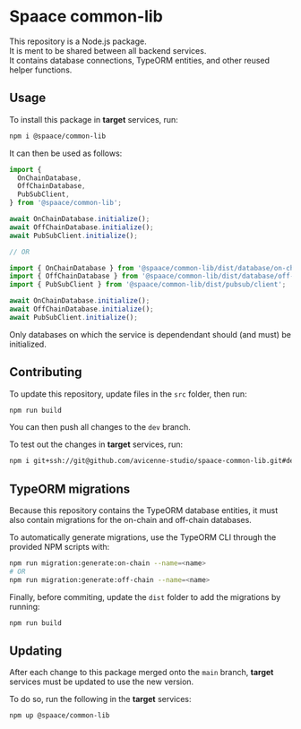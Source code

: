 # Spaace common-lib

This repository is a Node.js package.\
It is ment to be shared between all backend services.\
It contains database connections, TypeORM entities, and other reused helper functions.

## Usage

To install this package in **target** services, run:

```sh
npm i @spaace/common-lib
```

It can then be used as follows:

```typescript
import {
  OnChainDatabase,
  OffChainDatabase,
  PubSubClient,
} from '@spaace/common-lib';

await OnChainDatabase.initialize();
await OffChainDatabase.initialize();
await PubSubClient.initialize();

// OR

import { OnChainDatabase } from '@spaace/common-lib/dist/database/on-chain';
import { OffChainDatabase } from '@spaace/common-lib/dist/database/off-chain';
import { PubSubClient } from '@spaace/common-lib/dist/pubsub/client';

await OnChainDatabase.initialize();
await OffChainDatabase.initialize();
await PubSubClient.initialize();
```

Only databases on which the service is dependendant should (and must) be initialized.

## Contributing

To update this repository, update files in the `src` folder, then run:

```sh
npm run build
```

You can then push all changes to the `dev` branch.

To test out the changes in **target** services, run:

```sh
npm i git+ssh://git@github.com/avicenne-studio/spaace-common-lib.git#dev
```

## TypeORM migrations

Because this repository contains the TypeORM database entities, it must also contain migrations for the on-chain and off-chain databases.

To automatically generate migrations, use the TypeORM CLI through the provided NPM scripts with:

```sh
npm run migration:generate:on-chain --name=<name>
# OR
npm run migration:generate:off-chain --name=<name>
```

Finally, before commiting, update the `dist` folder to add the migrations by running:

```sh
npm run build
```

## Updating

After each change to this package merged onto the `main` branch, **target** services must be updated to use the new version.

To do so, run the following in the **target** services:

```sh
npm up @spaace/common-lib
```
